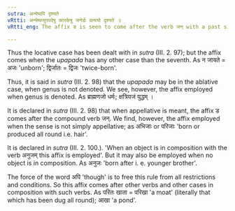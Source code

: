 ```yaml
---
sutra: अन्येष्वपि दृश्यते
vRtti: अन्येष्वप्युपपदेषु कारकेषु जनेर्डः प्रत्ययो दृश्यते ॥
vRtti_eng: The affix ड is seen to come after the verb जन् with a past signification, though it be in composition with other nouns, having cases other than those mentioned in the previous _sutras_.

---
```

Thus the locative case has been dealt with in _sutra_ (III. 2. 97); but the affix comes when the _upapada_ has any other case than the seventh. As न जायते = अजः 'unborn'; द्विर्जातः = द्विजः 'twice-born'.

Thus, it is said in _sutra_ (III. 2. 98) that the _upapada_ may be in the ablative case, when genus is not denoted. We see, however, the affix employed when genus is denoted. As ब्राह्मणजो धर्मः; क्षत्रियजं युद्धम् ।

It is declared in _sutra_ (III. 2. 98) that when appellative is meant, the affix ड comes after the compound verb जन्. We find, however, the affix employed when the sense is not simply appellative; as अभिजाः or परिजाः 'born or produced all round i.e. hair'.

It is declared in _sutra_ (III. 2. 100.). 'When an object is in composition with the verb अनुजम् this affix is employed'. But it may also be employed when no object is in composition. As अनुजः 'born after i. e. younger brother'.

The force of the word अपि 'though' is to free this rule from all restrictions and conditions. So this affix comes after other verbs and other cases in composition with such verbs. As परितः खाता = परिखा 'a moat' (literally that which has been dug all round); आखा 'a pond'.